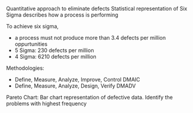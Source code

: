 Quantitative approach to eliminate defects
Statistical representation of Six Sigma describes how a process is performing

To achieve six sigma,
* a process must not produce more than 3.4 defects per million oppurtunities
* 5 Sigma: 230 defects per million
* 4 Sigma: 6210 defects per million

Methodologies:
* Define, Measure, Analyze, Improve, Control DMAIC
* Define, Measure, Analyze, Design, Verify DMADV

Pareto Chart: Bar chart representation of defective data. Identify the problems with highest frequency